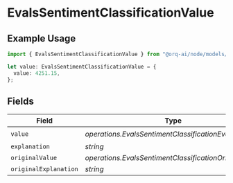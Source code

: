 # EvalsSentimentClassificationValue

## Example Usage

```typescript
import { EvalsSentimentClassificationValue } from "@orq-ai/node/models/operations";

let value: EvalsSentimentClassificationValue = {
  value: 4251.15,
};
```

## Fields

| Field                                                  | Type                                                   | Required                                               | Description                                            |
| ------------------------------------------------------ | ------------------------------------------------------ | ------------------------------------------------------ | ------------------------------------------------------ |
| `value`                                                | *operations.EvalsSentimentClassificationEvalsValue*    | :heavy_check_mark:                                     | N/A                                                    |
| `explanation`                                          | *string*                                               | :heavy_minus_sign:                                     | N/A                                                    |
| `originalValue`                                        | *operations.EvalsSentimentClassificationOriginalValue* | :heavy_minus_sign:                                     | N/A                                                    |
| `originalExplanation`                                  | *string*                                               | :heavy_minus_sign:                                     | N/A                                                    |